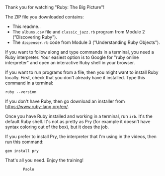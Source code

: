 Thank you for watching "Ruby: The Big Picture"!

The ZIP file you downloaded contains:
  * This readme..
  * The `albums.csv` file and `classic_jazz.rb` program from Module 2 ("Discovering Ruby").
  * The `dispenser.rb` code from Module 3 ("Understanding Ruby Objects").

If you want to follow along and type commands in a terminal, you need a Ruby interpreter. Your easiest option is to Google for "ruby online interpreter" and open an interactive Ruby shell in your browser.

If you want to run programs from a file, then you might want to install Ruby locally. First, check that you don't already have it installed. Type this command in a terminal:

    ruby --version

If you don't have Ruby, then go download an installer from https://www.ruby-lang.org/en/.

Once you have Ruby installed and working in a terminal, run `irb`. It's the default Ruby shell. It's not as pretty as Pry (for example it doesn't have syntax coloring out of the box), but it does the job.

If you prefer to install Pry, the interpreter that I'm using in the videos, then run this command:

    gem install pry

That's all you need. Enjoy the training!

            Paolo
